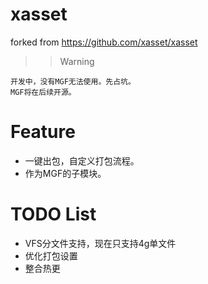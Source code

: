 # xasset

 forked from <https://github.com/xasset/xasset>

>> Warning

    开发中，没有MGF无法使用。先占坑。
    MGF将在后续开源。

# Feature

- 一键出包，自定义打包流程。
- 作为MGF的子模块。

# TODO List

- VFS分文件支持，现在只支持4g单文件
- 优化打包设置
- 整合热更